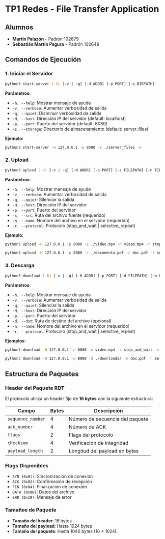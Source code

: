 # TP1 Redes - File Transfer Application

## Alumnos
- **Martín Palazón** - Padrón 102679
- **Sebastián Martín Pagura** - Padrón 102649

## Comandos de Ejecución

### 1. Iniciar el Servidor
```bash
python3 start-server [-h] [-v | -q] [-H ADDR] [-p PORT] [-s DIRPATH]
```

**Parámetros:**
- `-h, --help`: Mostrar mensaje de ayuda
- `-v, --verbose`: Aumentar verbosidad de salida
- `-q, --quiet`: Disminuir verbosidad de salida
- `-H, --host`: Dirección IP del servidor (default: localhost)
- `-p, --port`: Puerto del servidor (default: 8080)
- `-s, --storage`: Directorio de almacenamiento (default: server_files)

**Ejemplo:**
```bash
python3 start-server -H 127.0.0.1 -p 8080 -s ./server_files -v
```

### 2. Upload
```bash
python3 upload [-h] [-v | -q] [-H ADDR] [-p PORT] [-s FILEPATH] [-n FILENAME] [-r PROTOCOL]
```

**Parámetros:**
- `-h, --help`: Mostrar mensaje de ayuda
- `-v, --verbose`: Aumentar verbosidad de salida
- `-q, --quiet`: Silenciar la salida
- `-H, --host`: Dirección IP del servidor
- `-p, --port`: Puerto del servidor
- `-s, --src`: Ruta del archivo fuente (requerido)
- `-n, --name`: Nombre del archivo en el servidor (requerido)
- `-r, --protocol`: Protocolo (stop_and_wait | selective_repeat)

**Ejemplo:**
```bash
python3 upload -H 127.0.0.1 -p 8080 -s ./video.mp4 -n video.mp4 -r stop_and_wait -v

python3 upload -H 127.0.0.1 -p 8080 -s ./documento.pdf -n doc.pdf -r selective_repeat
```

### 3. Descarga
```bash
python3 download [-h] [-v | -q] [-H ADDR] [-p PORT] [-d FILEPATH] [-n FILENAME] [-r PROTOCOL]
```

**Parámetros:**
- `-h, --help`: Mostrar mensaje de ayuda
- `-v, --verbose`: Aumentar verbosidad de salida
- `-q, --quiet`: Silenciar la salida
- `-H, --host`: Dirección IP del servidor
- `-p, --port`: Puerto del servidor
- `-d, --dst`: Ruta de destino del archivo (opcional)
- `-n, --name`: Nombre del archivo en el servidor (requerido)
- `-r, --protocol`: Protocolo (stop_and_wait | selective_repeat)

**Ejemplos:**
```bash
python3 download -H 127.0.0.1 -p 8080 -n video.mp4 -r stop_and_wait -v

python3 download -H 127.0.0.1 -p 8080 -d ./downloads/ -n doc.pdf -r selective_repeat
```


## Estructura de Paquetes

### Header del Paquete RDT
El protocolo utiliza un header fijo de **16 bytes** con la siguiente estructura:

| Campo | Bytes | Descripción |
|-------|-------|-------------|
| `sequence_number` | 4 | Número de secuencia del paquete |
| `ack_number` | 4 | Número de ACK |
| `flags` | 2 | Flags del protocolo |
| `checksum` | 4 | Verificación de integridad |
| `payload_length` | 2 | Longitud del payload en bytes |

### Flags Disponibles
- `SYN (0x01)`: Sincronización de conexión
- `ACK (0x02)`: Confirmación de recepción
- `FIN (0x04)`: Finalización de conexión
- `DATA (0x08)`: Datos del archivo
- `ERR (0x10)`: Mensaje de error

### Tamaños de Paquete
- **Tamaño del header**: 16 bytes
- **Tamaño del payload**: Hasta 1024 bytes
- **Tamaño del paquete**: Hasta 1040 bytes (16 + 1024).

